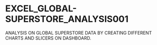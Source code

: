 # EXCEL_GLOBAL-SUPERSTORE_ANALYSIS001
ANALYSIS ON GLOBAL SUPERSTORE DATA BY CREATING DIFFERENT CHARTS AND SLICERS ON DASHBOARD.
